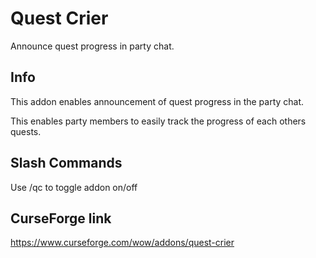 # Quest Crier
Announce quest progress in party chat.

## Info

This addon enables announcement of quest progress in the party chat.

This enables party members to easily track the progress of each others quests. 

## Slash Commands

Use /qc to toggle addon on/off

## CurseForge link
https://www.curseforge.com/wow/addons/quest-crier
